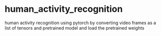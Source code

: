 # human_activity_recognition
human activity recognition using pytorch by converting video frames as a list of tensors and pretrained model and load the pretrained weights
